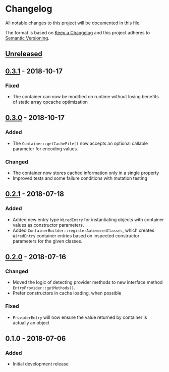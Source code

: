 # Changelog
All notable changes to this project will be documented in this file.

The format is based on [Keep a Changelog](http://keepachangelog.com/en/1.0.0/)
and this project adheres to [Semantic Versioning](http://semver.org/spec/v2.0.0.html).

## [Unreleased]

## [0.3.1] - 2018-10-17
### Fixed
- The container can now be modified on runtime without losing benefits of static array opcache optimization

## [0.3.0] - 2018-10-17
### Added
- The `Container::getCacheFile()` now accepts an optional callable parameter for encoding values.

### Changed
- The container now stores cached information only in a single property
- Improved tests and some failure conditions with mutation testing

## [0.2.1] - 2018-07-18
### Added
- Added new entry type `WiredEntry` for instantiating objects with container values as constructor parameters.
- Added `ContainerBuilder::registerAutowiredClasses`, which creates `WiredEntry` container entries based on
  inspected constructor parameters for the given classes.

## [0.2.0] - 2018-07-16
### Changed
- Moved the logic of detecting provider methods to new interface method `EntryProvider::getMethods()`.
- Prefer constructors in cache loading, when possible

### Fixed
- `ProviderEntry` will now ensure the value returned by container is actually an object

## 0.1.0 - 2018-07-06
### Added
- Initial development release

[Unreleased]: https://github.com/simply-framework/container/compare/v0.3.1...HEAD
[0.3.1]: https://github.com/simply-framework/container/compare/v0.3.0...v0.3.1
[0.3.0]: https://github.com/simply-framework/container/compare/v0.2.1...v0.3.0
[0.2.1]: https://github.com/simply-framework/container/compare/v0.2.0...v0.2.1
[0.2.0]: https://github.com/simply-framework/container/compare/v0.1.0...v0.2.0
